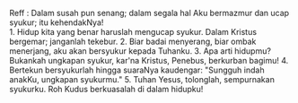 Reff :
Dalam susah pun senang; dalam segala hal
Aku bermazmur dan ucap syukur; itu kehendakNya!
<br>
1.
Hidup kita yang benar haruslah mengucap syukur.
Dalam Kristus bergemar; janganlah tekebur.
2.
Biar badai menyerang, biar ombak menerjang,
aku akan bersyukur kepada Tuhanku.
3.
Apa arti hidupmu? Bukankah ungkapan syukur,
kar'na Kristus, Penebus, berkurban bagimu!
4.
Bertekun bersyukurlah hingga suaraNya kaudengar:
"Sungguh indah anakKu, ungkapan syukurmu."
5.
Tuhan Yesus, tolonglah, sempurnakan syukurku.
Roh Kudus berkuasalah di dalam hidupku!
